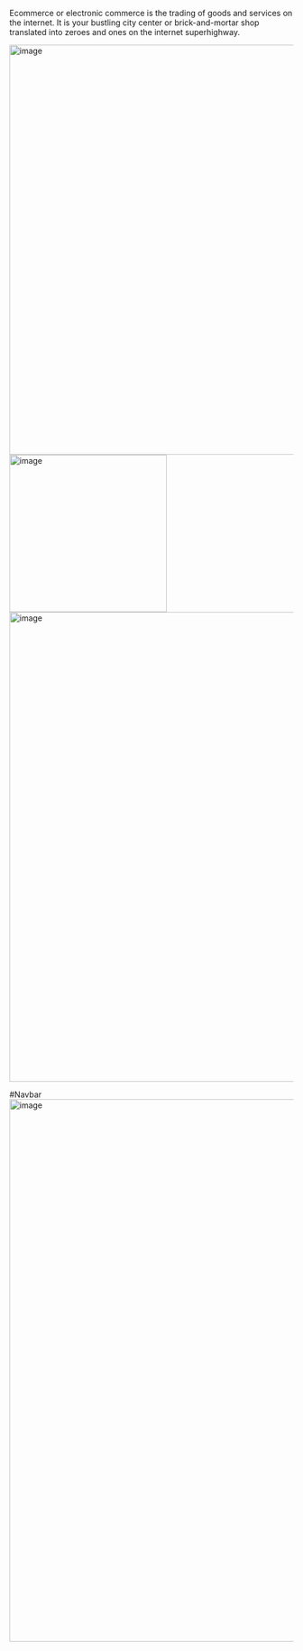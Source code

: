 
Ecommerce or electronic commerce is the trading of goods and services on the internet. It is your bustling city center or brick-and-mortar shop translated into zeroes and ones on the internet superhighway.

<img width="727" alt="image" src="https://user-images.githubusercontent.com/64361746/222253906-1b84f96c-4a92-42f7-afd3-69412e6b75d6.png">


<img width="279" alt="image" src="https://user-images.githubusercontent.com/64361746/222254026-f4f1ac95-754c-4023-ab4c-47b3e63e117b.png">



<img width="833" alt="image" src="https://user-images.githubusercontent.com/64361746/222254146-80b9eac5-3359-4208-b36b-406d58ae0596.png">

#Navbar
<img width="962" alt="image" src="https://user-images.githubusercontent.com/64361746/222254272-2461fcd0-3264-4ada-88ed-d8d9760bd084.png">



